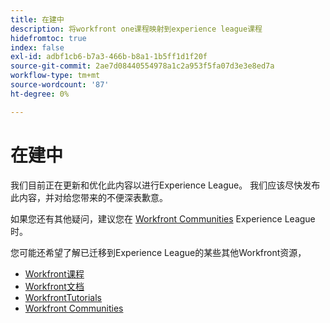 ```yaml
---
title: 在建中
description: 将workfront one课程映射到experience league课程
hidefromtoc: true
index: false
exl-id: adbf1cb6-b7a3-466b-b8a1-1b5ff1d1f20f
source-git-commit: 2ae7d08440554978a1c2a953f5fa07d3e3e8ed7a
workflow-type: tm+mt
source-wordcount: '87'
ht-degree: 0%

---
```


# 在建中

我们目前正在更新和优化此内容以进行Experience League。 我们应该尽快发布此内容，并对给您带来的不便深表歉意。

如果您还有其他疑问，建议您在 [Workfront Communities](https://experienceleaguecommunities.adobe.com/t5/workfront/ct-p/workfront) Experience League时。

您可能还希望了解已迁移到Experience League的某些其他Workfront资源，

* [Workfront课程](https://experienceleague.adobe.com/?lang=en&amp;Solution=Workfront#courses)
* [Workfront文档](https://experienceleague.adobe.com/docs/workfront.html)
* [WorkfrontTutorials](https://experienceleague.adobe.com/docs/workfront-learn/tutorials-workfront/home.html)
* [Workfront Communities](https://experienceleaguecommunities.adobe.com/t5/workfront/ct-p/workfront)
